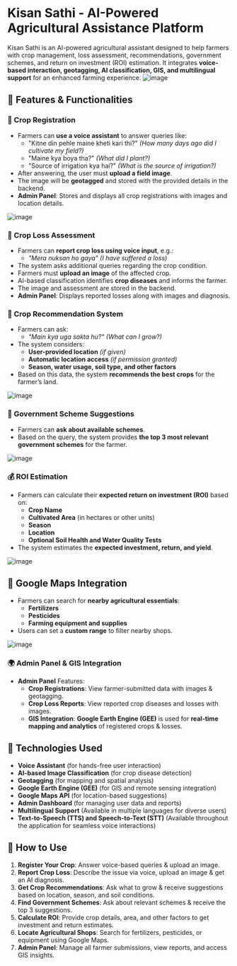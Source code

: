 # **Kisan Sathi - AI-Powered Agricultural Assistance Platform**

Kisan Sathi is an AI-powered agricultural assistant designed to help farmers with crop management, loss assessment, recommendations, government schemes, and return on investment (ROI) estimation. It integrates **voice-based interaction, geotagging, AI classification, GIS, and multilingual support** for an enhanced farming experience.
![image](https://github.com/user-attachments/assets/6ec1a43b-643d-49ff-b9e8-83a8ebd42f29)

## 🚀 **Features & Functionalities**

### **🌾 Crop Registration**  
- Farmers can **use a voice assistant** to answer queries like:  
  - "Kitne din pehle maine kheti kari thi?" *(How many days ago did I cultivate my field?)*  
  - "Maine kya boya tha?" *(What did I plant?)*  
  - "Source of irrigation kya hai?" *(What is the source of irrigation?)*  
- After answering, the user must **upload a field image**.  
- The image will be **geotagged** and stored with the provided details in the backend.  
- **Admin Panel**: Stores and displays all crop registrations with images and location details.

 ![image](https://github.com/user-attachments/assets/4e3b430c-5a20-48f8-a2d7-de732ae94d15)

### **🌱 Crop Loss Assessment**  
- Farmers can **report crop loss using voice input**, e.g.:  
  - *"Mera nuksan ho gaya"* *(I have suffered a loss)*  
- The system asks additional queries regarding the crop condition.  
- Farmers must **upload an image** of the affected crop.  
- AI-based classification identifies **crop diseases** and informs the farmer.  
- The image and assessment are stored in the backend.  
- **Admin Panel**: Displays reported losses along with images and diagnosis.  

### **🌿 Crop Recommendation System**  
- Farmers can ask:  
  - *"Main kya uga sakta hu?"* *(What can I grow?)*  
- The system considers:  
  - **User-provided location** *(if given)*  
  - **Automatic location access** *(if permission granted)*  
  - **Season, water usage, soil type, and other factors**  
- Based on this data, the system **recommends the best crops** for the farmer’s land. 

![image](https://github.com/user-attachments/assets/9cd58fd0-9322-45cd-8288-1bc889dec0ea)

### **🏦 Government Scheme Suggestions**  
- Farmers can **ask about available schemes**.  
- Based on the query, the system provides **the top 3 most relevant government schemes** for the farmer.  

![image](https://github.com/user-attachments/assets/6a378606-6624-4851-8305-f5d1b77891f2)

### **💰 ROI Estimation**  
- Farmers can calculate their **expected return on investment (ROI)** based on:  
  - **Crop Name**  
  - **Cultivated Area** (in hectares or other units)  
  - **Season**  
  - **Location**  
  - **Optional Soil Health and Water Quality Tests**  
- The system estimates the **expected investment, return, and yield**.

![image](https://github.com/user-attachments/assets/aa5b4cbd-e2aa-461e-a1e1-58686a7be13d)

## **📍 Google Maps Integration**  
- Farmers can search for **nearby agricultural essentials**:  
  - **Fertilizers**  
  - **Pesticides**  
  - **Farming equipment and supplies**  
- Users can set a **custom range** to filter nearby shops.

![image](https://github.com/user-attachments/assets/8e0b988b-f15e-432d-9949-d63b8ed36b53)

### **🌍 Admin Panel & GIS Integration**  
- **Admin Panel** Features:  
  - **Crop Registrations**: View farmer-submitted data with images & geotagging.  
  - **Crop Loss Reports**: View reported crop diseases and losses with images.  
  - **GIS Integration**: **Google Earth Engine (GEE)** is used for **real-time mapping and analytics** of registered crops & losses.

## **🔧 Technologies Used**  
- **Voice Assistant** (for hands-free user interaction)  
- **AI-based Image Classification** (for crop disease detection)  
- **Geotagging** (for mapping and spatial analysis)  
- **Google Earth Engine (GEE)** (for GIS and remote sensing integration)  
- **Google Maps API** (for location-based suggestions)  
- **Admin Dashboard** (for managing user data and reports)  
- **Multilingual Support** (Available in multiple languages for diverse users)  
- **Text-to-Speech (TTS) and Speech-to-Text (STT)** (Available throughout the application for seamless voice interactions) 

## **📌 How to Use**  
1. **Register Your Crop**: Answer voice-based queries & upload an image.  
2. **Report Crop Loss**: Describe the issue via voice, upload an image & get an AI diagnosis.  
3. **Get Crop Recommendations**: Ask what to grow & receive suggestions based on location, season, and soil conditions.  
4. **Find Government Schemes**: Ask about relevant schemes & receive the top 3 suggestions.  
5. **Calculate ROI**: Provide crop details, area, and other factors to get investment and return estimates.  
6. **Locate Agricultural Shops**: Search for fertilizers, pesticides, or equipment using Google Maps.  
7. **Admin Panel**: Manage all farmer submissions, view reports, and access GIS insights.
